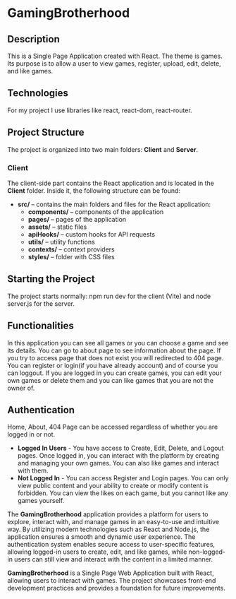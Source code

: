 # GamingBrotherhood

## Description
This is a Single Page Application created with React. The theme is games. Its purpose is to allow a user to view games, register, upload, edit, delete, and like games.

## Technologies 
For my project I use libraries like react, react-dom, react-router.

## Project Structure
The project is organized into two main folders: **Client** and **Server**.

### Client
The client-side part contains the React application and is located in the **Client** folder. Inside it, the following structure can be found:

- **src/** – contains the main folders and files for the React application:
  - **components/** – components of the application
  - **pages/** – pages of the application
  - **assets/** – static files
  - **apiHooks/** – custom hooks for API requests
  - **utils/** – utility functions
  - **contexts/** – context providers
  - **styles/** – folder with CSS files

## Starting the Project
The project starts normally: npm run dev for the client (Vite) and node server.js for the server.

## Functionalities 
In this application you can see all games or you can choose a game and see its details. You can go to about page to see information about the page. If you try to access page that does not exist you will redirected to 404 page. You can register or login(if you have already account) and of course you can loggout. If you are logged in you can create games, you can edit your own games or delete them and you can like games that you are not the owner of.

## Authentication
Home, About, 404 Page can be accessed regardless of whether you are logged in or not.
- **Logged In Users** - You have access to Create, Edit, Delete, and Logout pages. Once logged in, you can interact with the platform by creating and managing your own games. You can also like games and interact with them.
- **Not Logged In** - You can access Register and Login pages. You can only view public content and your ability to create or modify content is forbidden. You can view the likes on each game, but you cannot like any games yourself.

The **GamingBrotherhood** application provides a platform for users to explore, interact with, and manage games in an easy-to-use and intuitive way. By utilizing modern technologies such as React and Node.js, the application ensures a smooth and dynamic user experience. The authentication system enables secure access to user-specific features, allowing logged-in users to create, edit, and like games, while non-logged-in users can still view and interact with the content in a limited manner.

**GamingBrotherhood** is a Single Page Web Application built with React, allowing users to interact with games. The project showcases front-end development practices and provides a foundation for future improvements.


